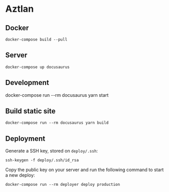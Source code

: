 # Aztlan

## Docker
```
docker-compose build --pull
```

## Server
```
docker-compose up docusaurus
```

## Development

docker-compose run --rm docusaurus yarn start

## Build static site
```
docker-compose run --rm docusaurus yarn build
```

## Deployment
Generate a SSH key, stored on `deploy/.ssh`:

```
ssh-keygen -f deploy/.ssh/id_rsa
```

Copy the public key on your server and run the following command to start a new deploy:

```
docker-compose run --rm deployer deploy production
```
